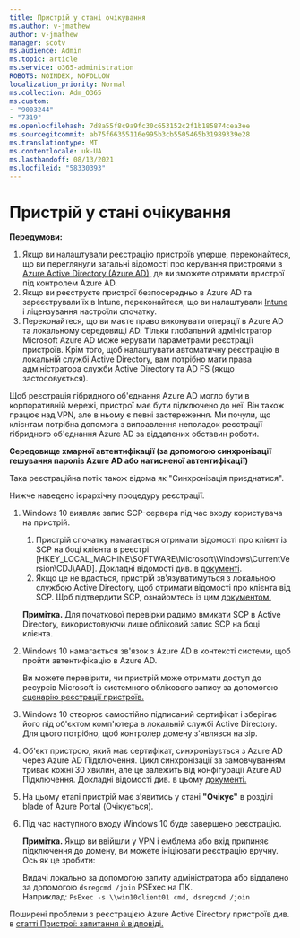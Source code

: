 ```yaml
---
title: Пристрій у стані очікування
ms.author: v-jmathew
author: v-jmathew
manager: scotv
ms.audience: Admin
ms.topic: article
ms.service: o365-administration
ROBOTS: NOINDEX, NOFOLLOW
localization_priority: Normal
ms.collection: Adm_O365
ms.custom:
- "9003244"
- "7319"
ms.openlocfilehash: 7d8a55f8c9a9fc30c653152c2f1b185874cea3ee
ms.sourcegitcommit: ab75f66355116e995b3cb5505465b31989339e28
ms.translationtype: MT
ms.contentlocale: uk-UA
ms.lasthandoff: 08/13/2021
ms.locfileid: "58330393"
---
```

# <a name="device-in-pending-state"></a>Пристрій у стані очікування

**Передумови:**

1. Якщо ви налаштували реєстрацію пристроїв уперше, переконайтеся, що ви переглянули загальні відомості про керування пристроями в [Azure Active Directory (Azure AD),](https://docs.microsoft.com/azure/active-directory/devices/overview?WT.mc_id=Portal-Microsoft_Azure_Support) де ви зможете отримати пристрої під контролем Azure AD.
2. Якщо ви реєструєте пристрої безпосередньо в Azure AD та зареєстрували їх в Intune, переконайтеся, [](https://docs.microsoft.com/mem/intune/fundamentals/licenses-assign?WT.mc_id=Portal-Microsoft_Azure_Support) що ви налаштували [Intune](https://docs.microsoft.com/mem/intune/enrollment/device-enrollment?WT.mc_id=Portal-Microsoft_Azure_Support) і ліцензування настроїли спочатку.
3. Переконайтеся, що ви маєте право виконувати операції в Azure AD та локальному середовищі AD. Тільки глобальний адміністратор Microsoft Azure AD може керувати параметрами реєстрації пристроїв. Крім того, щоб налаштувати автоматичну реєстрацію в локальній службі Active Directory, вам потрібно мати права адміністратора служби Active Directory та AD FS (якщо застосовується).

Щоб реєстрація гібридного об'єднання Azure AD могло бути в корпоративній мережі, пристрої має бути підключено до неї. Він також працює над VPN, але в ньому є певні застереження. Ми почули, що клієнтам потрібна допомога з виправлення неполадок реєстрації гібридного об'єднання Azure AD за віддалених обставин роботи.

**Середовище хмарної автентифікації (за допомогою синхронізації гешування паролів Azure AD або натисненої автентифікації)**

Така реєстраційна потік також відома як "Синхронізація приєднатися".

Нижче наведено ієрархічну процедуру реєстрації.

1. Windows 10 виявляє запис SCP-сервера під час входу користувача на пристрій.

    1. Пристрій спочатку намагається отримати відомості про клієнт із SCP на боці клієнта в реєстрі [HKEY_LOCAL_MACHINE\SOFTWARE\Microsoft\Windows\CurrentVersion\CDJ\AAD]. Докладні відомості див. в [документі](https://docs.microsoft.com/azure/active-directory/devices/hybrid-azuread-join-control).
    1. Якщо це не вдасться, пристрій зв'язуватимуться з локальною службою Active Directory, щоб отримати відомості про клієнта від SCP. Щоб підтвердити SCP, ознайомтесь із цим [документом.](https://docs.microsoft.com/azure/active-directory/devices/hybrid-azuread-join-manual#configure-a-service-connection-point)

    **Примітка.** Для початкової перевірки радимо вмикати SCP в Active Directory, використовуючи лише обліковий запис SCP на боці клієнта.

2. Windows 10 намагається зв'язок з Azure AD в контексті системи, щоб пройти автентифікацію в Azure AD.

    Ви можете перевірити, чи пристрій може отримати доступ до ресурсів Microsoft із системного облікового запису за допомогою [сценарію реєстрації пристроїв.](https://gallery.technet.microsoft.com/Test-Device-Registration-3dc944c0)

3. Windows 10 створює самостійно підписаний сертифікат і зберігає його під об'єктом комп'ютера в локальній службі Active Directory. Для цього потрібно, щоб контролер домену з'являвся на зір.

4. Об'єкт пристрою, який має сертифікат, синхронізується з Azure AD через Azure AD Підключення. Цикл синхронізації за замовчуванням триває кожні 30 хвилин, але це залежить від конфігурації Azure AD Підключення. Докладні відомості див. в цьому [документі.](https://docs.microsoft.com/azure/active-directory/hybrid/how-to-connect-sync-configure-filtering#organizational-unitbased-filtering)

5. На цьому етапі пристрій має з'явитись у стані **"Очікує"** в розділі blade of Azure Portal (Очікується).

6. Під час наступного входу Windows 10 буде завершено реєстрацію.

    **Примітка.** Якщо ви ввійшли у VPN і емблема або вхід припиняє підключення до домену, ви можете ініціювати реєстрацію вручну. Ось як це зробити:
    
    Видачі локально за допомогою запиту адміністратора або віддалено за допомогою `dsregcmd /join` PSExec на ПК.\
    Наприклад: `PsExec -s \\win10client01 cmd, dsregcmd /join`

Поширені проблеми з реєстрацією Azure Active Directory пристроїв див. в [статті Пристрої: запитання й відповіді.](https://docs.microsoft.com/azure/active-directory/devices/faq)
